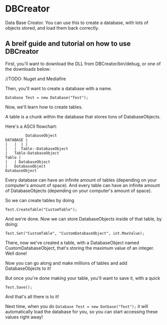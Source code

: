 # DBCreator
Data Base Creator. You can use this to create a database, with lots of objects stored, and load them back correctly.

## A breif guide and tutorial on how to use DBCreator
First, you'll want to download the DLL from DBCreator/bin/debug, or one of the downloads below:

//TODO: Nuget and Mediafire

Then, you'll want to create a database with a name.

`Database Test = new Database("Test");`

Now, we'll learn how to create tables.

A table is a chunk within the database that stores tons of DatabaseObjects.

Here's a ASCII flowchart:

```
         DatabaseObject
DATABASE |
|   |  | |
|   |  Table--DatabaseObject
|   Table-DatabaseObject
Table |
|   | DatabaseObject
|   DatabaseObject
DatabaseObject
```

Every database can have an infinite amount of tables (depending on your computer's amount of space).
And every table can have an infinite amount of DatabaseObjects (depending on your computer's amount of space).

So we can create tables by doing

`Test.CreateTable("CustomTable");`

And we're done. Now we can store DatabaseObjects inside of that table, by doing:

`Test.Set("CustomTable", "CustomDatabaseObject", int.MaxValue);`

There, now we've created a table, with a DatabaseObject named CustomDatabaseObject, that's storing the maximum value of an integer. Well done!

Now you can go along and make millions of tables and add DatabaseObjects to it!

But once you're done making your table, you'll want to save it, with a quick

`Test.Save();`

And that's all there is to it!

Next time, when you do `Database Test = new Datbase("Test");` it will automatically load the database for you, so you can start accessing these values right away!